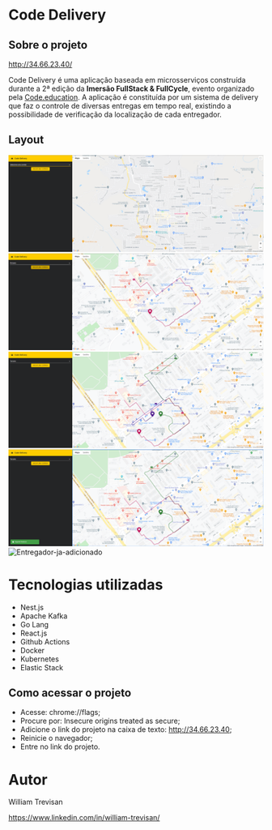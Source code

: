 # Code Delivery

## Sobre o projeto

http://34.66.23.40/

Code Delivery é uma aplicação baseada em microsserviços construída durante a 2ª edição da **Imersão FullStack & FullCycle**, evento organizado pela [Code.education](https://code.education/ "Site da Code education"). 
A aplicação é constituída por um sistema de delivery que faz o controle de diversas entregas em tempo real, existindo a possibilidade de verificação da localização de cada entregador.

## Layout

![Layout-Completo](https://github.com/williamtrevisan/assets/blob/master/fsfc2/Layout%20Completo.png)
![Layout-com-a-seleção-de-um-entregador](https://github.com/williamtrevisan/assets/blob/master/fsfc2/Layout%20com%20a%20sele%C3%A7%C3%A3o%20de%20um%20entregador.png)
![Layout-com-inserção-de-todos-entregadores](https://github.com/williamtrevisan/assets/blob/master/fsfc2/Layout%20com%20inser%C3%A7%C3%A3o%20de%20todos%20os%20entregadores.png)
![Finalização-de-uma-entrega](https://github.com/williamtrevisan/assets/blob/master/fsfc2/Finaliza%C3%A7%C3%A3o.png)
![Entregador-ja-adicionado](https://github.com/williamtrevisan/assets/blob/master/fsfc2/Carro%20j%C3%A1%20adicionado.png)

# Tecnologias utilizadas

- Nest.js
- Apache Kafka
- Go Lang
- React.js
- Github Actions
- Docker
- Kubernetes
- Elastic Stack

## Como acessar o projeto

- Acesse: chrome://flags;
- Procure por: Insecure origins treated as secure;
- Adicione o link do projeto na caixa de texto: http://34.66.23.40;
- Reinicie o navegador;
- Entre no link do projeto.

# Autor

William Trevisan

https://www.linkedin.com/in/william-trevisan/
